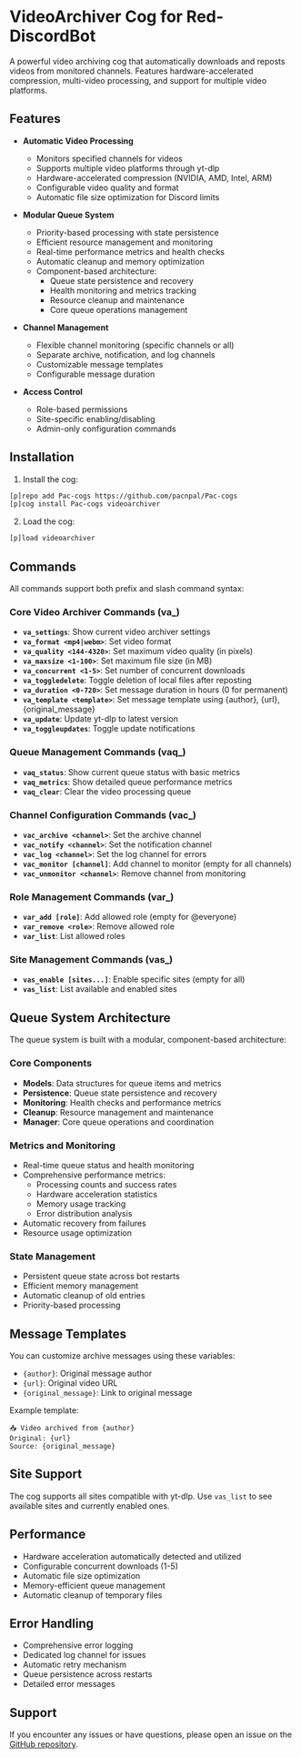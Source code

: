# VideoArchiver Cog for Red-DiscordBot

A powerful video archiving cog that automatically downloads and reposts videos from monitored channels. Features hardware-accelerated compression, multi-video processing, and support for multiple video platforms.

## Features

- **Automatic Video Processing**
  - Monitors specified channels for videos
  - Supports multiple video platforms through yt-dlp
  - Hardware-accelerated compression (NVIDIA, AMD, Intel, ARM)
  - Configurable video quality and format
  - Automatic file size optimization for Discord limits

- **Modular Queue System**
  - Priority-based processing with state persistence
  - Efficient resource management and monitoring
  - Real-time performance metrics and health checks
  - Automatic cleanup and memory optimization
  - Component-based architecture:
    - Queue state persistence and recovery
    - Health monitoring and metrics tracking
    - Resource cleanup and maintenance
    - Core queue operations management

- **Channel Management**
  - Flexible channel monitoring (specific channels or all)
  - Separate archive, notification, and log channels
  - Customizable message templates
  - Configurable message duration

- **Access Control**
  - Role-based permissions
  - Site-specific enabling/disabling
  - Admin-only configuration commands

## Installation

1. Install the cog:
```bash
[p]repo add Pac-cogs https://github.com/pacnpal/Pac-cogs
[p]cog install Pac-cogs videoarchiver
```

2. Load the cog:
```bash
[p]load videoarchiver
```

## Commands

All commands support both prefix and slash command syntax:

### Core Video Archiver Commands (va_)
- **`va_settings`**: Show current video archiver settings
- **`va_format <mp4|webm>`**: Set video format
- **`va_quality <144-4320>`**: Set maximum video quality (in pixels)
- **`va_maxsize <1-100>`**: Set maximum file size (in MB)
- **`va_concurrent <1-5>`**: Set number of concurrent downloads
- **`va_toggledelete`**: Toggle deletion of local files after reposting
- **`va_duration <0-720>`**: Set message duration in hours (0 for permanent)
- **`va_template <template>`**: Set message template using {author}, {url}, {original_message}
- **`va_update`**: Update yt-dlp to latest version
- **`va_toggleupdates`**: Toggle update notifications

### Queue Management Commands (vaq_)
- **`vaq_status`**: Show current queue status with basic metrics
- **`vaq_metrics`**: Show detailed queue performance metrics
- **`vaq_clear`**: Clear the video processing queue

### Channel Configuration Commands (vac_)
- **`vac_archive <channel>`**: Set the archive channel
- **`vac_notify <channel>`**: Set the notification channel
- **`vac_log <channel>`**: Set the log channel for errors
- **`vac_monitor [channel]`**: Add channel to monitor (empty for all channels)
- **`vac_unmonitor <channel>`**: Remove channel from monitoring

### Role Management Commands (var_)
- **`var_add [role]`**: Add allowed role (empty for @everyone)
- **`var_remove <role>`**: Remove allowed role
- **`var_list`**: List allowed roles

### Site Management Commands (vas_)
- **`vas_enable [sites...]`**: Enable specific sites (empty for all)
- **`vas_list`**: List available and enabled sites

## Queue System Architecture

The queue system is built with a modular, component-based architecture:

### Core Components
- **Models**: Data structures for queue items and metrics
- **Persistence**: Queue state persistence and recovery
- **Monitoring**: Health checks and performance metrics
- **Cleanup**: Resource management and maintenance
- **Manager**: Core queue operations and coordination

### Metrics and Monitoring
- Real-time queue status and health monitoring
- Comprehensive performance metrics:
  - Processing counts and success rates
  - Hardware acceleration statistics
  - Memory usage tracking
  - Error distribution analysis
- Automatic recovery from failures
- Resource usage optimization

### State Management
- Persistent queue state across bot restarts
- Efficient memory management
- Automatic cleanup of old entries
- Priority-based processing

## Message Templates

You can customize archive messages using these variables:
- `{author}`: Original message author
- `{url}`: Original video URL
- `{original_message}`: Link to original message

Example template:
```
📥 Video archived from {author}
Original: {url}
Source: {original_message}
```

## Site Support

The cog supports all sites compatible with yt-dlp. Use `vas_list` to see available sites and currently enabled ones.

## Performance

- Hardware acceleration automatically detected and utilized
- Configurable concurrent downloads (1-5)
- Automatic file size optimization
- Memory-efficient queue management
- Automatic cleanup of temporary files

## Error Handling

- Comprehensive error logging
- Dedicated log channel for issues
- Automatic retry mechanism
- Queue persistence across restarts
- Detailed error messages

## Support

If you encounter any issues or have questions, please open an issue on the [GitHub repository](https://github.com/pacnpal/Pac-cogs).
